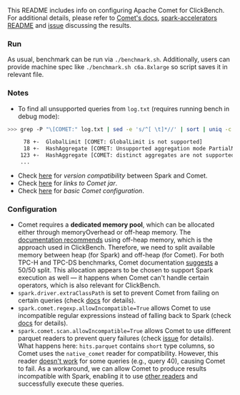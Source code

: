 This README includes info on configuring Apache Comet for ClickBench. For additional details, please refer to [Comet's docs](https://datafusion.apache.org/comet/user-guide/overview.html), [spark-accelerators README](../spark/README-accelerators.md) and [issue](https://github.com/apache/datafusion-comet/issues/2035) discussing the results.

### Run

As usual, benchmark can be run via `./benchmark.sh`. Additionally, users can provide machine spec like `./benchmark.sh c6a.8xlarge` so script saves it in relevant file.

### Notes
- To find all unsupported queries from `log.txt` (requires running bench in debug mode):
```bash
>>> grep -P "\[COMET:" log.txt | sed -e 's/^[ \t]*//' | sort | uniq -c

     78 +-  GlobalLimit [COMET: GlobalLimit is not supported]
     18 +-  HashAggregate [COMET: Unsupported aggregation mode PartialMerge]
    123 +-  HashAggregate [COMET: distinct aggregates are not supported]
    ...
```
- Check [here](https://datafusion.apache.org/comet/user-guide/installation.html#supported-spark-versions) for _version compatibility_ between Spark and Comet.
- Check [here](https://datafusion.apache.org/comet/user-guide/installation.html#using-a-published-jar-file) for _links to Comet jar_.
- Check [here](https://datafusion.apache.org/comet/user-guide/installation.html#run-spark-shell-with-comet-enabled) for _basic Comet configuration_.

### Configuration
- Comet requires a __dedicated memory pool__, which can be allocated either through memoryOverhead or off-heap memory. The [documentation recommends](https://datafusion.apache.org/comet/user-guide/tuning.html#configuring-comet-memory-in-off-heap-mode) using off-heap memory, which is the approach used in ClickBench.
Therefore, we need to split available memory between heap (for Spark) and off-heap (for Comet). For both TPC-H and TPC-DS benchmarks, Comet documentation [suggests](https://datafusion.apache.org/comet/contributor-guide/benchmarking.html) a 50/50 split. This allocation appears to be chosen to support Spark execution as well — it happens when Comet can't handle certain operators, which is also relevant for ClickBench.
- `spark.driver.extraClassPath` is set to prevent Comet from failing on certain queries (check [docs](https://datafusion.apache.org/comet/user-guide/installation.html#additional-configuration) for details).
- `spark.comet.regexp.allowIncompatible=True` allows Comet to use incompatible regular expressions instead of falling back to Spark (check [docs](https://datafusion.apache.org/comet/user-guide/compatibility.html#regular-expressions) for details).
- `spark.comet.scan.allowIncompatible=True` allows Comet to use different parquet readers to prevent query failures (check [issue](https://github.com/apache/datafusion-comet/issues/2035#issuecomment-3090666597) for details). <br>
What happens here: `hits.parquet` contains `short` type columns, so Comet uses the `native_comet` reader for compatibility. However, this reader [doesn't work](https://github.com/apache/datafusion-comet/issues/2038) for some queries (e.g., query 40), causing Comet to fail. As a workaround, we can allow Comet to produce results incompatible with Spark, enabling it to use [other readers](https://datafusion.apache.org/comet/user-guide/compatibility.html#parquet-scans) and successfully execute these queries.

